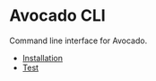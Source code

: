 # Avocado CLI

Command line interface for Avocado.

- [Installation](docs/installation.md)
- [Test](docs/test.md)
